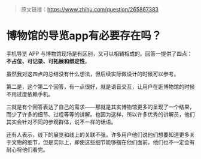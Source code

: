 > 原文链接：https://www.zhihu.com/question/265867383

# 博物馆的导览app有必要存在吗？

手机导览 APP 与博物馆现场是有区别，又可以相辅相成的。回答一提供了四点：**不占位、可记录、可拓展和绑定性**。

虽然我对这四点的总结没有什么想法，但后续实际做设计的时候可以参考。



第二是，这个第二个回答，有一点很好，就是语音交互，让用户在逛博物馆的时候不用过度依赖手机。



三就是有个回答表达了自己的需求——那就是其实博物馆更多的呈现了一个结果，而少了许多的细节、过程等等的讲解。也因为这样，所以许多优秀的讲解员，他们其实会针对不同的参观群体，说不一样的话语。



还有人表示，线下的展览和线上的关联不强，许多用户他们说他们想要知道更多关于文物的细节，但是实际上，即使这些细节能够摆在他们面前，他们也不一定会有耐心将他们看完。
